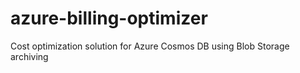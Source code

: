 # azure-billing-optimizer
Cost optimization solution for Azure Cosmos DB using Blob Storage archiving
